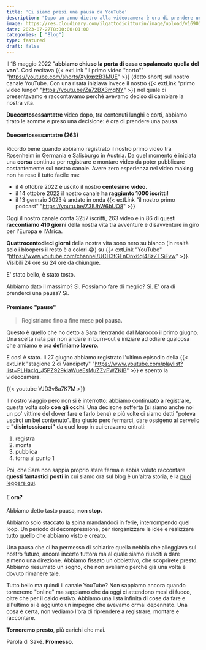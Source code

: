 ```yaml
---
title: 'Ci siamo presi una pausa da YouTube'
description: "Dopo un anno dietro alla videocamera è ora di prendere una pausa. Cosa ne sarà del nostro canale YouTube?" 
image: https://res.cloudinary.com/ilgattodicitturin/image/upload/v1690130756/Articoli/Blog/youtube-pausa_bpphs4.png
date: 2023-07-27T8:00:00+01:00
categories: [ "Blog"]
type: featured
draft: false
---
```


Il 18 maggio 2022 "**abbiamo chiuso la porta di casa e spalancato quella del van**". 
Così recitava {{< extLink "il primo video \"corto\"" "https://youtube.com/shorts/XykgxzB3MUE" >}} (detto short) sul nostro canale YouTube. 
Con una risata iniziava invece il nostro {{< extLink "primo video lungo" "https://youtu.be/Za72BX3mgNY" >}} nel quale ci presentavamo e raccontavamo perché avevamo deciso di cambiare la nostra vita.

**Duecentosessantatre** video dopo, tra contenuti lunghi e corti, abbiamo tirato le somme e preso una decisione: è ora di prendere una pausa.

#### Duecentosessantatre (263)
Ricordo bene quando abbiamo registrato il nostro primo video tra Rosenheim in Germania e Salisburgo in Austria. 
Da quel momento è iniziata una **corsa** continua per registrare e montare video da poter pubblicare costantemente sul nostro canale. Avere zero esperienza nel video making non ha reso il tutto facile ma:

- il 4 ottobre 2022 è uscito il nostro **centesimo video.**
- il 14 ottobre 2022 il nostro canale **ha raggiunto 1000 iscritti!**
- il 13 gennaio 2023 è andato in onda {{< extLink "il nostro primo podcast" "https://youtu.be/Z3IUhW6bUO8" >}}

Oggi il nostro canale conta 3257 iscritti, 263 video e in 86 di questi **raccontiamo 410 giorni** della nostra vita tra avventure e disavventure in giro per l'Europa e l'Africa.

**Quattrocentodieci giorni** della nostra vita sono nero su bianco (in realtà solo i bloopers il resto è a colori 😂) su {{< extLink "YouTube" "https://www.youtube.com/channel/UCH3tGEnOnx6ql48zZTSiFvw" >}}. Visibili 24 ore su 24 ore da chiunque.

E' stato bello, è stato tosto. 

Abbiamo dato il massimo? Sì. 
Possiamo fare di meglio? Sì. 
E' ora di prenderci una pausa? Sì.

#### Premiamo "pause"
> Registriamo fino a fine mese **poi pausa.** 

Questo è quello che ho detto a Sara rientrando dal Marocco il primo giugno. Una scelta nata per non andare in burn-out e iniziare ad odiare qualcosa che amiamo e ora **definiamo lavoro**.

E così è stato. Il 27 giugno abbiamo registrato l'ultimo episodio della {{< extLink "stagione 2 di Vandipety" "https://www.youtube.com/playlist?list=PLHaclq_J5PZ929klaWueEsMuZZvFWZKIB" >}} e spento la videocamera. 

{{< youtube VJD3v8a7K7M >}}

Il nostro viaggio però non si è interrotto: abbiamo continuato a registrare, questa volta solo **con gli occhi**. 
Una decisone sofferta (sì siamo anche noi un po' vittime del dover fare e farlo bene) e più volte ci siamo detti "poteva uscirci un bel contenuto".
Era giusto però fermarci, dare ossigeno al cervello e **"disintossicarci"** da quel loop in cui eravamo entrati:
1. registra
2. monta
3. pubblica
4. torna al punto 1

Poi, che Sara non sappia proprio stare ferma e abbia voluto raccontare **questi fantastici posti** in cui siamo ora sul blog è un'altra storia, e la [puoi leggere qui](/blog/l-ariege-in-camper-tour-di-9-giorni-in-una-regione-francese-meravigliosa).


#### E ora?
Abbiamo detto tasto pausa, **non stop.**

Abbiamo solo staccato la spina mandandoci in ferie, interrompendo quel loop. 
Un periodo di decompressione, per riorganizzare le idee e realizzare tutto quello che abbiamo visto e creato. 

Una pausa che ci ha permesso di schiarire quella nebbia che alleggiava sul nostro futuro, ancora incerto tuttora ma al quale siamo riusciti a dare almeno una direzione. 
Abbiamo fissato un obbiettivo, che scoprirete presto.
Abbiamo riesumato un sogno, che non sveliamo perché già una volta è dovuto rimanere tale. 


<!-- E' ancora incerto ma quest'anno in giro per il mondo ci ha permesso di capire molto e  -->
Tutto bello ma quindi il canale YouTube?
Non sappiamo ancora quando torneremo "online" ma sappiamo che da oggi ci attendono mesi di fuoco, oltre che per il caldo estivo. 
Abbiamo una lista infinita di cose da fare e all'ultimo si è aggiunto un impegno che avevamo ormai depennato. 
Una cosa è certa, non vediamo l'ora di riprendere a registrare, montare e raccontare. 

**Torneremo presto**, più carichi che mai.

Parola di Saké. **Promesso.**
